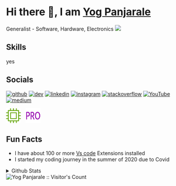# Hi there 👋, I am [Yog Panjarale](https://github.com/YogPanjarale)

Generalist - Software, Hardware, Electronics 
![](https://hit.yhype.me/github/profile?user_id=64301340)

## Skills

yes

## Socials

[<img src='https://cdn.jsdelivr.net/npm/simple-icons@3.0.1/icons/github.svg' alt='github' height='40'>](https://github.com/https://github.com/YogPanjarale)  [<img src='https://cdn.jsdelivr.net/npm/simple-icons@3.0.1/icons/dev-dot-to.svg' alt='dev' height='40'>](https://dev.to/yogpanjarale)  [<img src='https://cdn.jsdelivr.net/npm/simple-icons@3.0.1/icons/linkedin.svg' alt='linkedin' height='40'>](https://www.linkedin.com/in/yog-panjarale-99b15b1b0//)  [<img src='https://cdn.jsdelivr.net/npm/simple-icons@3.0.1/icons/instagram.svg' alt='instagram' height='40'>](https://www.instagram.com/yogpanjarale/)  [<img src='https://cdn.jsdelivr.net/npm/simple-icons@3.0.1/icons/stackoverflow.svg' alt='stackoverflow' height='40'>](https://stackoverflow.com/users/14253516/yog-panjarale)  [<img src='https://cdn.jsdelivr.net/npm/simple-icons@3.0.1/icons/youtube.svg' alt='YouTube' height='40'>](https://www.youtube.com/channel/UCyeK6QtX7dY3HBVAV7-IRYQ)  [<img src='https://cdn.jsdelivr.net/npm/simple-icons@3.0.1/icons/medium.svg' alt='medium' height='40'>](https://medium.com/@yog.panjarale)  

<!-- ![dev ](https://raw.githubusercontent.com/acervenky/animated-github-badges/master/assets/devbadge.gif | width=48) -->
<a href='https://docs.github.com/en/developers'><img src='https://raw.githubusercontent.com/acervenky/animated-github-badges/master/assets/devbadge.gif' width='40' height='40'></a> <a href='https://github.com/pricing'><img src='https://raw.githubusercontent.com/acervenky/animated-github-badges/master/assets/pro.gif' width='40' height='40'></a>

## Fun Facts

* I have about 100 or more [Vs code](https://github.com/microsoft/vscode) Extensions installed
* I started my coding journey in the summer of 2020 due to Covid


<details>
  <summary>
    Github Stats
  </summary>
<!--   <a href="https://github.com/yogpanjarale">
  <img src="https://github-readme-stats.vercel.app/api?username=YogPanjarale&show_icons=true&theme=ayu-mirage&hide_border=true" alt="GitHub stats" />
</a>

<a href="https://github.com/yogpanjarale">
  <img src="http://github-readme-streak-stats.herokuapp.com?user=YogPanjarale&theme=ayu-mirage&hide_border=true&" alt="GitHub Streak" />
</a>

<a href="https://github.com/anuraghazra/github-readme-stats">
  <img src="https://github-readme-stats.vercel.app/api/top-langs/?username=YogPanjarale&langs_count=10&layout=compact&theme=ayu-mirage&hide_border=true" alt="Top Langs" />
</a>

<a href="https://github.com/anuraghazra/github-readme-stats">
  <img src="https://github-readme-stats.vercel.app/api/wakatime?username=YogPanjarale&layout=compact&theme=ayu-mirage&hide_border=true" alt="YogPanjarale's wakatime stats" />
</a> -->

[![GitHub stats](https://github-readme-stats.vercel.app/api?username=YogPanjarale&show_icons=true&theme=ayu-mirage&hide_border=true)](https://github.com/yogpanjarale)

[![GitHub Streak](http://github-readme-streak-stats.herokuapp.com?user=YogPanjarale&theme=ayu-mirage&hide_border=true&)](https://github.com/yogpanjarale)

[![Top Langs](https://github-readme-stats.vercel.app/api/top-langs/?username=YogPanjarale&langs_count=10&layout=compact&theme=ayu-mirage&hide_border=true)](https://github.com/anuraghazra/github-readme-stats)

[![YogPanjarale's wakatime stats](https://github-readme-stats.vercel.app/api/wakatime?username=YogPanjarale&layout=compact&theme=ayu-mirage&hide_border=true)](https://github.com/anuraghazra/github-readme-stats)
<img src="https://profile-counter.glitch.me/yogpanjarale/count.svg" alt="Yog Panjarale :: Visitor's Count" />

</details>


<!-- i made a profile counter svg just use it as image in your site with the key you want https://github.com/YogPanjarale/profile-counter -->
<img src="https://profile-counter.deno.dev/yogg/count.svg" alt="Yog Panjarale :: Visitor's Count" />

